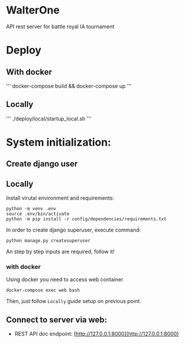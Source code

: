 # WalterOne
API rest server for battle royal IA tournament


# Deploy

## With docker
'''
docker-compose build && docker-compose up
'''

## Locally
'''
./deploy/local/startup_local.sh
'''

# System initialization:
## Create django user

## Locally

Install virutal environment and requirements:
```commandline
python -m venv .env
source .env/bin/activate
python -m pip install -r config/dependencies/requirements.txt
```

In order to create django superuser, execute command:
```commandline
python manage.py createsuperuser
```
An step by step inputs are required, follow it!

### with docker
Using docker you need to access web container
```commandline
docker-compose exec web bash
```
Then, just follow `Locally` guide setup on previous point.

## Connect to server via web:

* REST API doc endpoint: [http://127.0.0.1:8000](http://127.0.0.1:8000)
